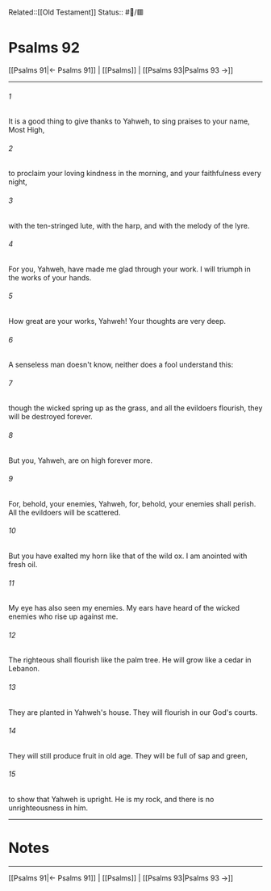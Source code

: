Related::[[Old Testament]]
Status:: #📖/🟥
# Psalms 92

[[Psalms 91|← Psalms 91]] | [[Psalms]] | [[Psalms 93|Psalms 93 →]]
***



###### 1 
It is a good thing to give thanks to Yahweh, to sing praises to your name, Most High, 

###### 2 
to proclaim your loving kindness in the morning, and your faithfulness every night, 

###### 3 
with the ten-stringed lute, with the harp, and with the melody of the lyre. 

###### 4 
For you, Yahweh, have made me glad through your work. I will triumph in the works of your hands. 

###### 5 
How great are your works, Yahweh! Your thoughts are very deep. 

###### 6 
A senseless man doesn't know, neither does a fool understand this: 

###### 7 
though the wicked spring up as the grass, and all the evildoers flourish, they will be destroyed forever. 

###### 8 
But you, Yahweh, are on high forever more. 

###### 9 
For, behold, your enemies, Yahweh, for, behold, your enemies shall perish. All the evildoers will be scattered. 

###### 10 
But you have exalted my horn like that of the wild ox. I am anointed with fresh oil. 

###### 11 
My eye has also seen my enemies. My ears have heard of the wicked enemies who rise up against me. 

###### 12 
The righteous shall flourish like the palm tree. He will grow like a cedar in Lebanon. 

###### 13 
They are planted in Yahweh's house. They will flourish in our God's courts. 

###### 14 
They will still produce fruit in old age. They will be full of sap and green, 

###### 15 
to show that Yahweh is upright. He is my rock, and there is no unrighteousness in him.

---
# Notes


***
[[Psalms 91|← Psalms 91]] | [[Psalms]] | [[Psalms 93|Psalms 93 →]]
